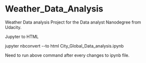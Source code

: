 # Weather_Data_Analysis
Weather Data analysis Project for the Data analyst Nanodegree from Udacity.


Jupyter to HTML

<path>jupyter nbconvert --to html City_Global_Data_analysis.ipynb

Need to run above command after every changes to ipynb file.